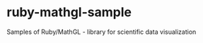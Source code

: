 ruby-mathgl-sample
==================

Samples of Ruby/MathGL - library for scientific data visualization
